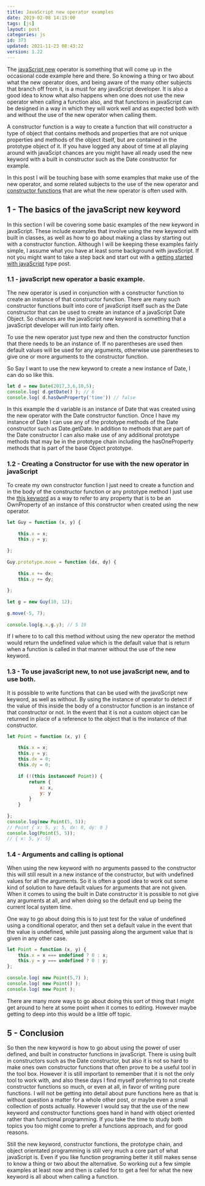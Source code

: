 ```yaml
---
title: JavaScript new operator examples
date: 2019-02-08 14:15:00
tags: [js]
layout: post
categories: js
id: 373
updated: 2021-11-23 08:43:22
version: 1.22
---
```


The [javaScript new](https://developer.mozilla.org/en-US/docs/Web/JavaScript/Reference/Operators/new) operator is something that will come up in the occasional code example here and there. So knowing a thing or two about what the new operator does, and being aware of the many other subjects that branch off from it, is a must for any javaScript developer. It is also a good idea to know what also happens when one does not use the new operator when calling a function also, and that functions in javaScript can be designed in a way in which they will work well and as expected both with and without the use of the new operator when calling them.

A constructor function is a way to create a function that will constructor a type of object that contains methods and properties that are not unique properties and methods of the object itself, but are contained in the prototype object of it. If you have logged any about of time at all playing around with javaScipt chances are you might have all ready used the new keyword with a built in constructor such as the Date constructor for example.

In this post I will be touching base with some examples that make use of the new operator, and some related subjects to the use of the new operator and [constructor functions](/2019/02/27/js-javascript-constructor/) that are what the new operator is often used with.


<!-- more -->

## 1 - The basics of the javaScript new keyword

In this section I will be covering some basic examples of the new keyword in javaScript. These include examples that involve using the new keyword with built in classes, as well as how to go about making a class by starting out with a constructor function. Although I will be keeping these examples fairly simple, I assume what you have at least some background with javaScript. If not you might want to take a step back and start out with a [getting started with javaScript](/2018/11/27/js-getting-started/) type post.

### 1.1 - javaScript new operator a basic example.

The new operator is used in conjunction with a constructor function to create an instance of that constructor function. There are many such constructor functions built into core of javaScript itself such as the Date constructor that can be used to create an instance of a javaScript Date Object. So chances are the javaScript new keyword is something that a javaScript developer will run into fairly often.

To use the new operator just type new and then the constructor function that there needs to be an instance of. If no parentheses are used then default values will be used for any arguments, otherwise use parentheses to give one or more arguments to the constructor function.

So Say I want to use the new keyword to create a new instance of Date, I can do so like this.

```js
let d = new Date(2017,3,6,10,5);
console.log( d.getDate() ); // 6
console.log( d.hasOwnProperty('time')) // false
```

In this example the d variable is an instance of Date that was created using the new operator with the Date constructor function. Once I have my instance of Date I can use any of the prototype methods of the Date constructor such as Date.getDate. In addition to methods that are part of the Date constructor I can also make use of any additional prototype methods that may be in the prototype chain including the hasOneProperty methods that is part of the base Object prototype. 

### 1.2 - Creating a Constructor for use with the new operator in javaScript

To create my own constructor function I just need to create a function and in the body of the constructor function or any prototype method I just use the [this keyword](/2017/04/14/js-this-keyword/) as a way to refer to any property that is to be an OwnProperty of an instance of this constructor when created using the new operator.

```js
let Guy = function (x, y) {
 
    this.x = x;
    this.y = y;
 
};
 
Guy.prototype.move = function (dx, dy) {
 
    this.x += dx;
    this.y += dy;
 
};
 
let g = new Guy(10, 12);
 
g.move(-5, 7);
 
console.log(g.x,g.y); // 5 19
```

If I where to to call this method without using the new operator the method would return the undefined value which is the default value that is return when a function is called in that manner without the use of the new keyword.

### 1.3 - To use javaScript new, to not use javaScript new, and to use both.

It is possible to write functions that can be used with the javaScript new keyword, as well as without. By using the instance of operator to detect if the value of this inside the body of a constructor function is an instance of that constructor or not. In the event that it is not a custom object can be returned in place of a reference to the object that is the instance of that constructor.

```js
let Point = function (x, y) {
 
    this.x = x;
    this.y = y;
    this.dx = 0;
    this.dy = 0;
 
    if (!(this instanceof Point)) {
        return {
            x: x,
            y: y
        }
    }
 
};
console.log(new Point(5, 5));
// Point { x: 5, y: 5, dx: 0, dy: 0 }
console.log(Point(5, 5));
// { x: 5, y: 5}
```

### 1.4 - Arguments and calling is optional

When using the new keyword with no arguments passed to the constructor this will still result in a new instance of the constructor, but with undefined values for all the arguments. So it is often a good idea to work out some kind of solution to have default values for arguments that are not given. When it comes to using the built in Date constructor it is possible to not give any arguments at all, and when doing so the default end up being the current local system time.

One way to go about doing this is to just test for the value of undefined using a conditional operator, and then set a default value in the event that the value is undefined, while just passing along the argument value that is given in any other case.

```js
let Point = function (x, y) {
    this.x = x === undefined ? 0 : x;
    this.y = y === undefined ? 0 : y;
};
 
console.log( new Point(5,7) );
console.log( new Point() );
console.log( new Point );
```

There are many more ways to go about doing this sort of thing that I might get around to here at some point when it comes to editing. However maybe getting to deep into this would be a little off topic.

## 5 - Conclusion

So then the new keyword is how to go about using the power of user defined, and built in constructor functions in javaScript. There is using built in constructors such as the Date constructor, but also it is not so hard to make ones own constructor functions that often prove to be a useful tool in the tool box. However it is still important to remember that it is not the only tool to work with, and also these days I find myself preferring to not create constructor functions so much, or even at all, in favor of writing pure functions. I will not be getting into detail about pure functions here as that is without question a matter for a whole other post, or maybe even a small collection of posts actually. However I would say that the use of the new keyword and constructor functions goes hand in hand with object oriented rather than functional programming. If you take the time to study both topics you too might come to prefer a functions approach, and for good reasons.

Still the new keyword, constructor functions, the prototype chain, and object orientated programming is still very much a core part of what javaScript is. Even if you like function programing better it still makes sense to know a thing or two about the alternative. So working out a few simple examples at least now and then is called for to get a feel for what the new keyword is all about when calling a function.

